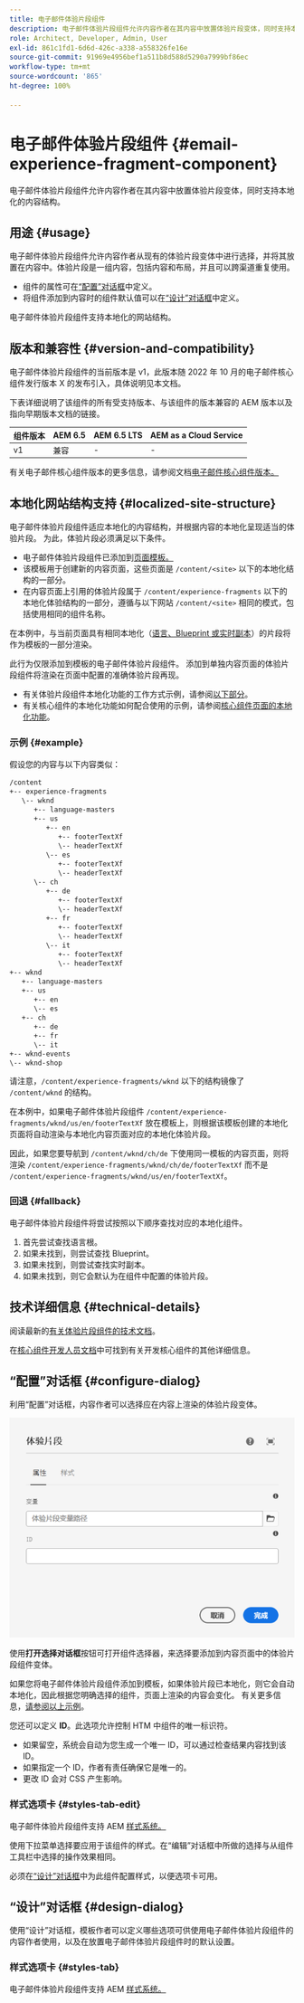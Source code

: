 ```yaml
---
title: 电子邮件体验片段组件
description: 电子邮件体验片段组件允许内容作者在其内容中放置体验片段变体，同时支持本地化的内容结构。
role: Architect, Developer, Admin, User
exl-id: 861c1fd1-6d6d-426c-a338-a558326fe16e
source-git-commit: 91969e4956bef1a511b8d588d5290a7999bf86ec
workflow-type: tm+mt
source-wordcount: '865'
ht-degree: 100%

---
```



# 电子邮件体验片段组件 {#email-experience-fragment-component}

电子邮件体验片段组件允许内容作者在其内容中放置体验片段变体，同时支持本地化的内容结构。

## 用途 {#usage}

电子邮件体验片段组件允许内容作者从现有的体验片段变体中进行选择，并将其放置在内容中。体验片段是一组内容，包括内容和布局，并且可以跨渠道重复使用。

* 组件的属性可在[“配置”对话框](#configure-dialog)中定义。
* 将组件添加到内容时的组件默认值可以在[“设计”对话框](#design-dialog)中定义。

电子邮件体验片段组件支持本地化的网站结构。

## 版本和兼容性 {#version-and-compatibility}

电子邮件体验片段组件的当前版本是 v1，此版本随 2022 年 10 月的电子邮件核心组件发行版本 X 的发布引入，具体说明见本文档。

下表详细说明了该组件的所有受支持版本、与该组件的版本兼容的 AEM 版本以及指向早期版本文档的链接。

| 组件版本 | AEM 6.5 | AEM 6.5 LTS | AEM as a Cloud Service |
|---|---|---|---|
| v1 | 兼容 | - | - |

有关电子邮件核心组件版本的更多信息，请参阅文档[电子邮件核心组件版本。](/help/email/versions.md)

## 本地化网站结构支持 {#localized-site-structure}

电子邮件体验片段组件适应本地化的内容结构，并根据内容的本地化呈现适当的体验片段。 为此，体验片段必须满足以下条件。

* 电子邮件体验片段组件已添加到[页面模板。](https://experienceleague.adobe.com/docs/experience-manager-cloud-service/content/sites/authoring/features/templates.html?lang=zh-Hans)
* 该模板用于创建新的内容页面，这些页面是 `/content/<site>` 以下的本地化结构的一部分。
* 在内容页面上引用的体验片段属于 `/content/experience-fragments` 以下的本地化体验结构的一部分，遵循与以下网站 `/content/<site>` 相同的模式，包括使用相同的组件名称。

在本例中，与当前页面具有相同本地化（[语言、Blueprint 或实时副本](https://experienceleague.adobe.com/docs/experience-manager-cloud-service/content/sites/administering/reusing-content/msm-and-translation.html?lang=zh-Hans)）的片段将作为模板的一部分渲染。

此行为仅限添加到模板的电子邮件体验片段组件。 添加到单独内容页面的体验片段组件将渲染在页面中配置的准确体验片段再现。

* 有关体验片段组件本地化功能的工作方式示例，请参阅[以下部分](#example)。
* 有关核心组件的本地化功能如何配合使用的示例，请参阅[核心组件页面的本地化功能](/help/get-started/localization.md)。

### 示例 {#example}

假设您的内容与以下内容类似：

```
/content
+-- experience-fragments
   \-- wknd
      +-- language-masters
      +-- us
         +-- en
            +-- footerTextXf
            \-- headerTextXf
         \-- es
            +-- footerTextXf
            \-- headerTextXf
      \-- ch
         +-- de
            +-- footerTextXf
            \-- headerTextXf
         +-- fr
            +-- footerTextXf
            \-- headerTextXf
         \-- it
            +-- footerTextXf
            \-- headerTextXf
+-- wknd
   +-- language-masters
   +-- us
      +-- en
      \-- es
   +-- ch
      +-- de
      +-- fr
      \-- it
+-- wknd-events
\-- wknd-shop
```

请注意，`/content/experience-fragments/wknd` 以下的结构镜像了 `/content/wknd` 的结构。

在本例中，如果电子邮件体验片段组件 `/content/experience-fragments/wknd/us/en/footerTextXf` 放在模板上，则根据该模板创建的本地化页面将自动渲染与本地化内容页面对应的本地化体验片段。

因此，如果您要导航到 `/content/wknd/ch/de` 下使用同一模板的内容页面，则将渲染 `/content/experience-fragments/wknd/ch/de/footerTextXf` 而不是 `/content/experience-fragments/wknd/us/en/footerTextXf`。

### 回退 {#fallback}

电子邮件体验片段组件将尝试按照以下顺序查找对应的本地化组件。

1. 首先尝试查找语言根。
1. 如果未找到，则尝试查找 Blueprint。
1. 如果未找到，则尝试查找实时副本。
1. 如果未找到，则它会默认为在组件中配置的体验片段。

## 技术详细信息 {#technical-details}

阅读最新的[有关体验片段组件的技术文档](https://www.adobe.com/cn/go/aem_cmp_xf_v1)。

在[核心组件开发人员文档](/help/developing/overview.md)中可找到有关开发核心组件的其他详细信息。

## “配置”对话框 {#configure-dialog}

利用“配置”对话框，内容作者可以选择应在内容上渲染的体验片段变体。

![电子邮件体验片段组件的“编辑”对话框](/help/email/assets/email-experience-fragment-edit.png)

使用&#x200B;**打开选择对话框**&#x200B;按钮可打开组件选择器，来选择要添加到内容页面中的体验片段组件变体。

如果您将电子邮件体验片段组件添加到模板，如果体验片段已本地化，则它会自动本地化，因此根据您明确选择的组件，页面上渲染的内容会变化。 有关更多信息，[请参阅以上示例](#example)。

您还可以定义 **ID**。此选项允许控制 HTM 中组件的唯一标识符。

* 如果留空，系统会自动为您生成一个唯一 ID，可以通过检查结果内容找到该 ID。
* 如果指定一个 ID，作者有责任确保它是唯一的。
* 更改 ID 会对 CSS 产生影响。

### 样式选项卡 {#styles-tab-edit}

电子邮件体验片段组件支持 AEM [样式系统。](/help/get-started/authoring.md#component-styling)

使用下拉菜单选择要应用于该组件的样式。在“编辑”对话框中所做的选择与从组件工具栏中选择的操作效果相同。

必须在[“设计”对话框](#design-dialog)中为此组件配置样式，以便选项卡可用。

## “设计”对话框 {#design-dialog}

使用“设计”对话框，模板作者可以定义哪些选项可供使用电子邮件体验片段组件的内容作者使用，以及在放置电子邮件体验片段组件时的默认设置。

### 样式选项卡 {#styles-tab}

电子邮件体验片段组件支持 AEM [样式系统。](/help/get-started/authoring.md#component-styling)
